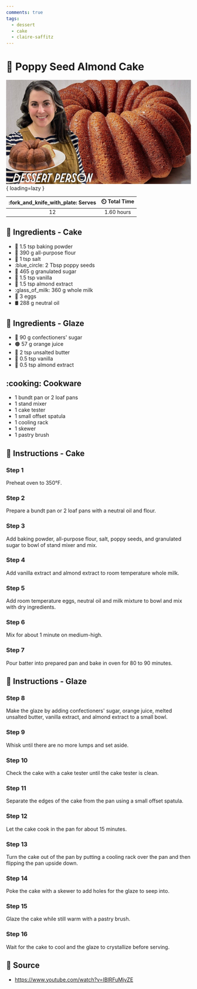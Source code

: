 ```yaml
---
comments: true
tags:
  - dessert
  - cake
  - claire-saffitz
---
```

# :chestnut: Poppy Seed Almond Cake

![Poppy Seed Almond Cake][1]{ loading=lazy }

| :fork_and_knife_with_plate: Serves | :timer_clock: Total Time |
|:----------------------------------:|:-----------------------: |
| 12 | 1.60 hours |

## :salt: Ingredients - Cake

- :dash: 1.5 tsp baking powder
- :ear_of_rice: 390 g all-purpose flour
- :salt: 1 tsp salt
- :blue_circle: 2 Tbsp poppy seeds
- :candy: 465 g granulated sugar
- :icecream: 1.5 tsp vanilla
- :chestnut: 1.5 tsp almond extract
- :glass_of_milk: 360 g whole milk
- :egg: 3 eggs
- :oil_drum: 288 g neutral oil

## :salt: Ingredients - Glaze

- :candy: 90 g confectioners' sugar
- :orange_circle: 57 g orange juice
- :butter: 2 tsp unsalted butter
- :icecream: 0.5 tsp vanilla
- :chestnut: 0.5 tsp almond extract

## :cooking: Cookware

- 1 bundt pan or 2 loaf pans
- 1 stand mixer
- 1 cake tester
- 1 small offset spatula
- 1 cooling rack
- 1 skewer
- 1 pastry brush

## :pencil: Instructions - Cake

### Step 1

Preheat oven to 350°F.

### Step 2

Prepare a bundt pan or 2 loaf pans with a neutral oil and flour.

### Step 3

Add baking powder, all-purpose flour, salt, poppy seeds, and granulated sugar to bowl of stand mixer and mix.

### Step 4

Add vanilla extract and almond extract to room temperature whole milk.

### Step 5

Add room temperature eggs, neutral oil and milk mixture to bowl and mix with dry ingredients.

### Step 6

Mix for about 1 minute on medium-high.

### Step 7

Pour batter into prepared pan and bake in oven for 80 to 90 minutes.

## :pencil: Instructions - Glaze

### Step 8

Make the glaze by adding confectioners' sugar, orange juice, melted unsalted butter, vanilla extract, and almond extract
to a small bowl.

### Step 9

Whisk until there are no more lumps and set aside.

### Step 10

Check the cake with a cake tester until the cake tester is clean.

### Step 11

Separate the edges of the cake from the pan using a small offset spatula.

### Step 12

Let the cake cook in the pan for about 15 minutes.

### Step 13

Turn the cake out of the pan by putting a cooling rack over the pan and then flipping the pan upside down.

### Step 14

Poke the cake with a skewer to add holes for the glaze to seep into.

### Step 15

Glaze the cake while still warm with a pastry brush.

### Step 16

Wait for the cake to cool and the glaze to crystallize before serving.

## :link: Source

- <https://www.youtube.com/watch?v=IBlRFuMjvZE>

[1]: <../../assets/images/poppy-seed-almond-cake.jpg>
